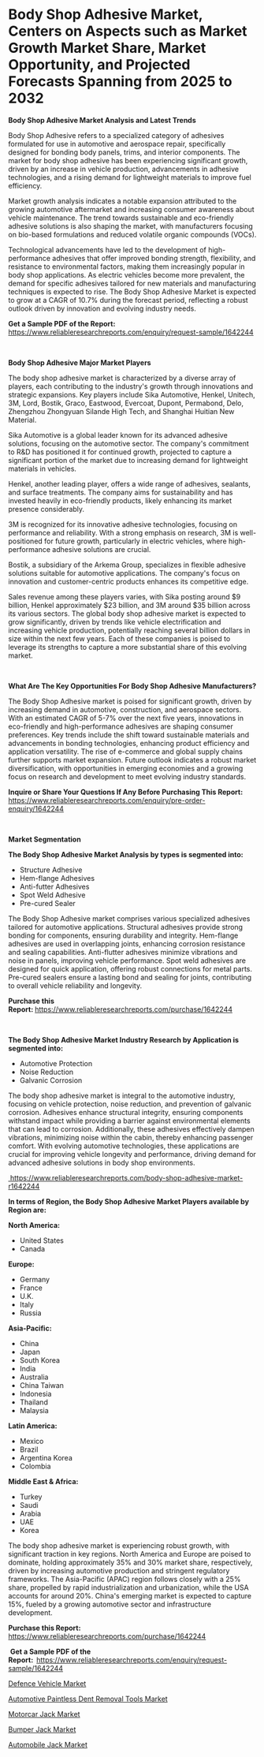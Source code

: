 <p><h1>Body Shop Adhesive Market, Centers on Aspects such as Market Growth Market Share, Market Opportunity, and Projected Forecasts Spanning from 2025 to 2032</h1></p><p><strong>Body Shop Adhesive Market Analysis and Latest Trends</strong></p>
<p><p>Body Shop Adhesive refers to a specialized category of adhesives formulated for use in automotive and aerospace repair, specifically designed for bonding body panels, trims, and interior components. The market for body shop adhesive has been experiencing significant growth, driven by an increase in vehicle production, advancements in adhesive technologies, and a rising demand for lightweight materials to improve fuel efficiency.</p><p>Market growth analysis indicates a notable expansion attributed to the growing automotive aftermarket and increasing consumer awareness about vehicle maintenance. The trend towards sustainable and eco-friendly adhesive solutions is also shaping the market, with manufacturers focusing on bio-based formulations and reduced volatile organic compounds (VOCs).</p><p>Technological advancements have led to the development of high-performance adhesives that offer improved bonding strength, flexibility, and resistance to environmental factors, making them increasingly popular in body shop applications. As electric vehicles become more prevalent, the demand for specific adhesives tailored for new materials and manufacturing techniques is expected to rise. The Body Shop Adhesive Market is expected to grow at a CAGR of 10.7% during the forecast period, reflecting a robust outlook driven by innovation and evolving industry needs.</p></p>
<p><strong>Get a Sample PDF of the Report:&nbsp;</strong> <a href="https://www.reliableresearchreports.com/enquiry/request-sample/1642244?utm_campaign=33&utm_medium=2&utm_source=Github&utm_content=ia&utm_term=30032025&utm_id=body-shop-adhesive">https://www.reliableresearchreports.com/enquiry/request-sample/1642244</a></p>
<p>&nbsp;</p>
<p><strong>Body Shop Adhesive Major Market Players</strong></p>
<p><p>The body shop adhesive market is characterized by a diverse array of players, each contributing to the industry's growth through innovations and strategic expansions. Key players include Sika Automotive, Henkel, Unitech, 3M, Lord, Bostik, Graco, Eastwood, Evercoat, Dupont, Permabond, Delo, Zhengzhou Zhongyuan Silande High Tech, and Shanghai Huitian New Material. </p><p>Sika Automotive is a global leader known for its advanced adhesive solutions, focusing on the automotive sector. The company's commitment to R&D has positioned it for continued growth, projected to capture a significant portion of the market due to increasing demand for lightweight materials in vehicles.</p><p>Henkel, another leading player, offers a wide range of adhesives, sealants, and surface treatments. The company aims for sustainability and has invested heavily in eco-friendly products, likely enhancing its market presence considerably. </p><p>3M is recognized for its innovative adhesive technologies, focusing on performance and reliability. With a strong emphasis on research, 3M is well-positioned for future growth, particularly in electric vehicles, where high-performance adhesive solutions are crucial.</p><p>Bostik, a subsidiary of the Arkema Group, specializes in flexible adhesive solutions suitable for automotive applications. The company's focus on innovation and customer-centric products enhances its competitive edge.</p><p>Sales revenue among these players varies, with Sika posting around $9 billion, Henkel approximately $23 billion, and 3M around $35 billion across its various sectors. The global body shop adhesive market is expected to grow significantly, driven by trends like vehicle electrification and increasing vehicle production, potentially reaching several billion dollars in size within the next few years. Each of these companies is poised to leverage its strengths to capture a more substantial share of this evolving market.</p></p>
<p>&nbsp;</p>
<p><strong>What Are The Key Opportunities For Body Shop Adhesive Manufacturers?</strong></p>
<p><p>The Body Shop Adhesive market is poised for significant growth, driven by increasing demand in automotive, construction, and aerospace sectors. With an estimated CAGR of 5-7% over the next five years, innovations in eco-friendly and high-performance adhesives are shaping consumer preferences. Key trends include the shift toward sustainable materials and advancements in bonding technologies, enhancing product efficiency and application versatility. The rise of e-commerce and global supply chains further supports market expansion. Future outlook indicates a robust market diversification, with opportunities in emerging economies and a growing focus on research and development to meet evolving industry standards.</p></p>
<p><strong>Inquire or Share Your Questions If Any Before Purchasing This Report:</strong> <a href="https://www.reliableresearchreports.com/enquiry/pre-order-enquiry/1642244?utm_campaign=33&utm_medium=2&utm_source=Github&utm_content=ia&utm_term=30032025&utm_id=body-shop-adhesive">https://www.reliableresearchreports.com/enquiry/pre-order-enquiry/1642244</a></p>
<p>&nbsp;</p>
<p><strong>Market Segmentation</strong></p>
<p><strong>The Body Shop Adhesive Market Analysis by types is segmented into:</strong></p>
<p><ul><li>Structure Adhesive</li><li>Hem-flange Adhesives</li><li>Anti-futter Adhesives</li><li>Spot Weld Adhesive</li><li>Pre-cured Sealer</li></ul></p>
<p><p>The Body Shop Adhesive market comprises various specialized adhesives tailored for automotive applications. Structural adhesives provide strong bonding for components, ensuring durability and integrity. Hem-flange adhesives are used in overlapping joints, enhancing corrosion resistance and sealing capabilities. Anti-flutter adhesives minimize vibrations and noise in panels, improving vehicle performance. Spot weld adhesives are designed for quick application, offering robust connections for metal parts. Pre-cured sealers ensure a lasting bond and sealing for joints, contributing to overall vehicle reliability and longevity.</p></p>
<p><strong>Purchase this Report:&nbsp;</strong><a href="https://www.reliableresearchreports.com/purchase/1642244?utm_campaign=33&utm_medium=2&utm_source=Github&utm_content=ia&utm_term=30032025&utm_id=body-shop-adhesive">https://www.reliableresearchreports.com/purchase/1642244</a></p>
<p>&nbsp;</p>
<p><strong>The Body Shop Adhesive Market Industry Research by Application is segmented into:</strong></p>
<p><ul><li>Automotive Protection</li><li>Noise Reduction</li><li>Galvanic Corrosion</li></ul></p>
<p><p>The body shop adhesive market is integral to the automotive industry, focusing on vehicle protection, noise reduction, and prevention of galvanic corrosion. Adhesives enhance structural integrity, ensuring components withstand impact while providing a barrier against environmental elements that can lead to corrosion. Additionally, these adhesives effectively dampen vibrations, minimizing noise within the cabin, thereby enhancing passenger comfort. With evolving automotive technologies, these applications are crucial for improving vehicle longevity and performance, driving demand for advanced adhesive solutions in body shop environments.</p></p>
<p><a href="https://www.reliableresearchreports.com/body-shop-adhesive-market-r1642244?utm_campaign=33&utm_medium=2&utm_source=Github&utm_content=ia&utm_term=30032025&utm_id=body-shop-adhesive">&nbsp;https://www.reliableresearchreports.com/body-shop-adhesive-market-r1642244</a></p>
<p><strong>In terms of Region, the Body Shop Adhesive Market Players available by Region are:</strong></p>
<p>
    <p> <strong> North America: </strong>
        <ul>
            <li>United States</li>
            <li>Canada</li>
        </ul>
        </p> 
    <p> <strong> Europe: </strong>
        <ul>
            <li>Germany</li>
            <li>France</li>
            <li>U.K.</li>
            <li>Italy</li>
            <li>Russia</li>
        </ul>
        </p> 
    <p> <strong> Asia-Pacific: </strong>
        <ul>
            <li>China</li>
            <li>Japan</li>
            <li>South Korea</li>
            <li>India</li>
            <li>Australia</li>
            <li>China Taiwan</li>
            <li>Indonesia</li>
            <li>Thailand</li>
            <li>Malaysia</li>
        </ul>
        </p> 
    <p> <strong> Latin America: </strong>
        <ul>
            <li>Mexico</li>
            <li>Brazil</li>
            <li>Argentina Korea</li>
            <li>Colombia</li>
        </ul>
        </p> 
    <p> <strong> Middle East & Africa: </strong>
        <ul>
            <li>Turkey</li>
            <li>Saudi</li>
            <li>Arabia</li>
            <li>UAE</li>
            <li>Korea</li>
        </ul>
    </p>
    </p>
<p><p>The body shop adhesive market is experiencing robust growth, with significant traction in key regions. North America and Europe are poised to dominate, holding approximately 35% and 30% market share, respectively, driven by increasing automotive production and stringent regulatory frameworks. The Asia-Pacific (APAC) region follows closely with a 25% share, propelled by rapid industrialization and urbanization, while the USA accounts for around 20%. China's emerging market is expected to capture 15%, fueled by a growing automotive sector and infrastructure development.</p></p>
<p><strong>Purchase this Report: </strong><a href="https://www.reliableresearchreports.com/purchase/1642244?utm_campaign=33&utm_medium=2&utm_source=Github&utm_content=ia&utm_term=30032025&utm_id=body-shop-adhesive">https://www.reliableresearchreports.com/purchase/1642244</a></p>
<p>&nbsp;<strong>Get a Sample PDF of the Report:&nbsp;&nbsp;</strong><a href="https://www.reliableresearchreports.com/enquiry/request-sample/1642244?utm_campaign=33&utm_medium=2&utm_source=Github&utm_content=ia&utm_term=30032025&utm_id=body-shop-adhesive">https://www.reliableresearchreports.com/enquiry/request-sample/1642244</a></p>
<p><strong></strong></p>
<p><p><a href="https://github.com/bramsklizas/Market-Research-Report-List-1/blob/main/defence-vehicle-market.md?utm_campaign=33&utm_medium=2&utm_source=Github&utm_content=ia&utm_term=30032025&utm_id=body-shop-adhesive">Defence Vehicle Market</a></p><p><a href="https://github.com/stohllaackdw/Market-Research-Report-List-1/blob/main/automotive-paintless-dent-removal-tools-market.md?utm_campaign=33&utm_medium=2&utm_source=Github&utm_content=ia&utm_term=30032025&utm_id=body-shop-adhesive">Automotive Paintless Dent Removal Tools Market</a></p><p><a href="https://github.com/fabinbuddygc/Market-Research-Report-List-1/blob/main/motorcar-jack-market.md?utm_campaign=33&utm_medium=2&utm_source=Github&utm_content=ia&utm_term=30032025&utm_id=body-shop-adhesive">Motorcar Jack Market</a></p><p><a href="https://github.com/catlowdarcys/Market-Research-Report-List-1/blob/main/bumper-jack-market.md?utm_campaign=33&utm_medium=2&utm_source=Github&utm_content=ia&utm_term=30032025&utm_id=body-shop-adhesive">Bumper Jack Market</a></p><p><a href="https://github.com/ridchycarlas/Market-Research-Report-List-1/blob/main/automobile-jack-market.md?utm_campaign=33&utm_medium=2&utm_source=Github&utm_content=ia&utm_term=30032025&utm_id=body-shop-adhesive">Automobile Jack Market</a></p></p>